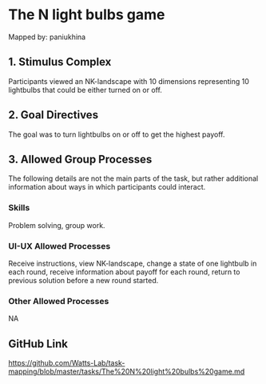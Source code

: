 # The N light bulbs game

Mapped by: paniukhina 

## 1. Stimulus Complex 
Participants viewed an NK-landscape with 10 dimensions representing 10 lightbulbs that could be either turned on or off.

## 2. Goal Directives 
The goal was to turn lightbulbs on or off to get the highest payoff.

## 3. Allowed Group Processes 
The following details are not the main parts of the task, but rather additional information about ways in which participants could interact.

### Skills 
Problem solving, group work.

### UI-UX Allowed Processes
Receive instructions, view NK-landscape, change a state of one lightbulb in each round, receive information about payoff for each round, return to previous solution before a new round started.

### Other Allowed Processes
NA

## GitHub Link 
https://github.com/Watts-Lab/task-mapping/blob/master/tasks/The%20N%20light%20bulbs%20game.md